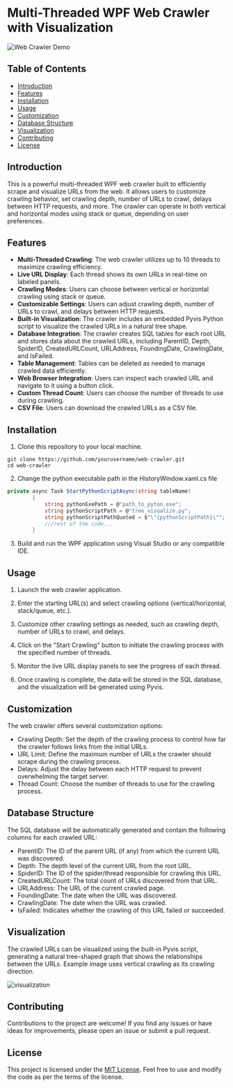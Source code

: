 # Multi-Threaded WPF Web Crawler with Visualization

![Web Crawler Demo](https://example.com/demo.gif)

## Table of Contents
- [Introduction](#introduction)
- [Features](#features)
- [Installation](#installation)
- [Usage](#usage)
- [Customization](#customization)
- [Database Structure](#database-structure)
- [Visualization](#visualization)
- [Contributing](#contributing)
- [License](#license)

## Introduction

This is a powerful multi-threaded WPF web crawler built to efficiently scrape and visualize URLs from the web. It allows users to customize crawling behavior, set crawling depth, number of URLs to crawl, delays between HTTP requests, and more. The crawler can operate in both vertical and horizontal modes using stack or queue, depending on user preferences.

## Features

- **Multi-Threaded Crawling**: The web crawler utilizes up to 10 threads to maximize crawling efficiency.
- **Live URL Display**: Each thread shows its own URLs in real-time on labeled panels.
- **Crawling Modes**: Users can choose between vertical or horizontal crawling using stack or queue.
- **Customizable Settings**: Users can adjust crawling depth, number of URLs to crawl, and delays between HTTP requests.
- **Built-in Visualization**: The crawler includes an embedded Pyvis Python script to visualize the crawled URLs in a natural tree shape.
- **Database Integration**: The crawler creates SQL tables for each root URL and stores data about the crawled URLs, including ParentID, Depth, SpiderID, CreatedURLCount, URLAddress, FoundingDate, CrawlingDate, and IsFailed.
- **Table Management**: Tables can be deleted as needed to manage crawled data efficiently.
- **Web Browser Integration**: Users can inspect each crawled URL and navigate to it using a button click.
- **Custom Thread Count**: Users can choose the number of threads to use during crawling.
- **CSV File**: Users can download the crawled URLs as a CSV file.
## Installation

1. Clone this repository to your local machine.
```
git clone https://github.com/yourusername/web-crawler.git
cd web-crawler
```

2. Change the python executable path in the  HistoryWindow.xaml.cs file
```C#
private async Task StartPythonScriptAsync(string tableName)
        {
            string pythonExePath = @"path_to_pyton.exe";
            string pythonScriptPath = @"tree_visualize.py";
            string pythonScriptPathQuoted = $"\"{pythonScriptPath}\"";
            ///rest of the code...
        }
```

3. Build and run the WPF application using Visual Studio or any compatible IDE.

## Usage

1. Launch the web crawler application.

2. Enter the starting URL(s) and select crawling options (vertical/horizontal, stack/queue, etc.).

3. Customize other crawling settings as needed, such as crawling depth, number of URLs to crawl, and delays.

4. Click on the "Start Crawling" button to initiate the crawling process with the specified number of threads.

5. Monitor the live URL display panels to see the progress of each thread.

6. Once crawling is complete, the data will be stored in the SQL database, and the visualization will be generated using Pyvis.

## Customization

The web crawler offers several customization options:

- Crawling Depth: Set the depth of the crawling process to control how far the crawler follows links from the initial URLs.
- URL Limit: Define the maximum number of URLs the crawler should scrape during the crawling process.
- Delays: Adjust the delay between each HTTP request to prevent overwhelming the target server.
- Thread Count: Choose the number of threads to use for the crawling process.

## Database Structure

The SQL database will be automatically generated and contain the following columns for each crawled URL:

- ParentID: The ID of the parent URL (if any) from which the current URL was discovered.
- Depth: The depth level of the current URL from the root URL.
- SpiderID: The ID of the spider/thread responsible for crawling this URL.
- CreatedURLCount: The total count of URLs discovered from that URL.
- URLAddress: The URL of the current crawled page.
- FoundingDate: The date when the URL was discovered.
- CrawlingDate: The date when the URL was crawled.
- IsFailed: Indicates whether the crawling of this URL failed or succeeded.

## Visualization

The crawled URLs can be visualized using the built-in Pyvis script, generating a natural tree-shaped graph that shows the relationships between the URLs. Example image uses vertical crawling as its crawling direction.

![visualization](https://github.com/UlasTanErsoyak/web_crawler/assets/92662728/a767147b-f697-4dad-9bfb-408d56b818d9)

## Contributing

Contributions to the project are welcome! If you find any issues or have ideas for improvements, please open an issue or submit a pull request.

## License

This project is licensed under the [MIT License](https://opensource.org/licenses/MIT). Feel free to use and modify the code as per the terms of the license.
